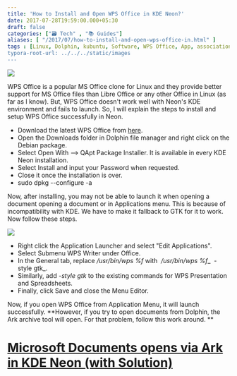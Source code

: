 ```yaml
---
title: 'How to Install and Open WPS Office in KDE Neon?'
date: 2017-07-28T19:59:00.000+05:30
draft: false
categories: ["🗃️ Tech" , "📚 Guides"]
aliases: [ "/2017/07/how-to-install-and-open-wps-office-in.html" ]
tags : [Linux, Dolphin, kubuntu, Software, WPS Office, App, association, KDE, How To's, Ubuntu, filetype, KDE Neon]
typora-root-url: ../../../static/images
---
```


![](httpss://2.bp.blogspot.com/-d1a9ZW9l4is/WXtJt9iNXAI/AAAAAAAAN1w/oGuQ48Mi1VwFfSO2nxunFA60avsFzOMswCK4BGAYYCw/s1600/Presentation_Slide2.png)


WPS Office is a popular MS Office clone for Linux and they provide better support for MS Office files than Libre Office or any other Office in Linux (as far as I know). But, WPS Office doesn't work well with Neon's KDE environment and fails to launch. So, I will explain the steps to install and setup WPS Office successfully in Neon.  


*   Download the latest WPS Office from [here](https://wps-community.org/downloads).
*   Open the Downloads folder in Dolphin file manager and right click on the Debian package.
*   Select Open With --> QApt Package Installer. It is available in every KDE Neon installation.
*   Select Install and input your Password when requested.
*   Close it once the installation is over.
*   sudo dpkg --configure -a

Now, after installing, you may not be able to launch it when opening a document opening a document or in Applications menu. This is because of incompatibility with KDE. We have to make it fallback to GTK for it to work. Now follow these steps.

[![](httpss://3.bp.blogspot.com/-6z-pxMhd66o/WXtHIQnsrbI/AAAAAAAAN1o/ViKwI85RGAoElkjoCMpLMMLuC9U2MBPHQCK4BGAYYCw/s400/Screenshot_20170728_194554.png)](https://3.bp.blogspot.com/-6z-pxMhd66o/WXtHIQnsrbI/AAAAAAAAN1o/ViKwI85RGAoElkjoCMpLMMLuC9U2MBPHQCK4BGAYYCw/s1600/Screenshot_20170728_194554.png)

*   Right click the Application Launcher and select "Edit Applications".
*   Select Submenu WPS Writer under Office.
*   In the General tab, replace _/usr/bin/wps %f_ with  _/usr/bin/wps %f__  -style gtk_.
*   Similarly, add _\-style gtk_ to the existing commands for WPS Presentation and Spreadsheets.
*   Finally, click Save and close the Menu Editor.

Now, if you open WPS Office from Application Menu, it will launch successfully. **However, if you try to open documents from Dolphin, the Ark archive tool will open. For that problem, follow this work around. **

[Microsoft Documents opens via Ark in KDE Neon (with Solution)](httpss://technologyinfinite.blogspot.com/2017/07/microsoft-documents-opens-via-ark-in.html)
==========================================================================================================================================================